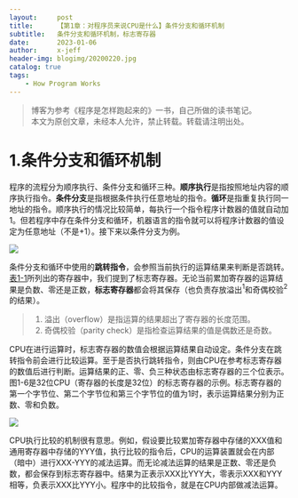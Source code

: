 ```yaml
---
layout:     post
title:      【第1章：对程序员来说CPU是什么】条件分支和循环机制
subtitle:   条件分支和循环机制，标志寄存器
date:       2023-01-06
author:     x-jeff
header-img: blogimg/20200220.jpg
catalog: true
tags:
    - How Program Works
---
```

>博客为参考《程序是怎样跑起来的》一书，自己所做的读书笔记。  
>本文为原创文章，未经本人允许，禁止转载。转载请注明出处。

# 1.条件分支和循环机制

程序的流程分为顺序执行、条件分支和循环三种。**顺序执行**是指按照地址内容的顺序执行指令。**条件分支**是指根据条件执行任意地址的指令。**循环**是指重复执行同一地址的指令。顺序执行的情况比较简单，每执行一个指令程序计数器的值就自动加1。但若程序中存在条件分支和循环，机器语言的指令就可以将程序计数器的值设定为任意地址（不是+1）。接下来以条件分支为例。

![](https://xjeffblogimg.oss-cn-beijing.aliyuncs.com/BLOGIMG/BlogImage/HowProgramWorks/1.4/1.png)

条件分支和循环中使用的**跳转指令**，会参照当前执行的运算结果来判断是否跳转。[表1-1](http://shichaoxin.com/2022/08/28/第1章-对程序员来说CPU是什么-CPU是寄存器的集合体/#1cpu是寄存器的集合体)所列出的寄存器中，我们提到了标志寄存器。无论当前累加寄存器的运算结果是负数、零还是正数，**标志寄存器**都会将其保存（也负责存放溢出$^1$和奇偶校验$^2$的结果）。

>1. 溢出（overflow）是指运算的结果超出了寄存器的长度范围。
>2. 奇偶校验（parity check）是指检查运算结果的值是偶数还是奇数。

CPU在进行运算时，标志寄存器的数值会根据运算结果自动设定。条件分支在跳转指令前会进行比较运算。至于是否执行跳转指令，则由CPU在参考标志寄存器的数值后进行判断。运算结果的正、零、负三种状态由标志寄存器的三个位表示。图1-6是32位CPU（寄存器的长度是32位）的标志寄存器的示例。标志寄存器的第一个字节位、第二个字节位和第三个字节位的值为1时，表示运算结果分别为正数、零和负数。

![](https://xjeffblogimg.oss-cn-beijing.aliyuncs.com/BLOGIMG/BlogImage/HowProgramWorks/1.4/2.png)

CPU执行比较的机制很有意思。例如，假设要比较累加寄存器中存储的XXX值和通用寄存器中存储的YYY值，执行比较的指令后，CPU的运算装置就会在内部（暗中）进行XXX-YYY的减法运算。而无论减法运算的结果是正数、零还是负数，都会保存到标志寄存器中。结果为正表示XXX比YYY大，零表示XXX和YYY相等，负表示XXX比YYY小。程序中的比较指令，就是在CPU内部做减法运算。